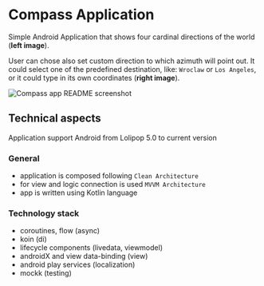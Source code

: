 # Compass Application

Simple Android Application that shows four cardinal directions of the world (**left image**).

User can chose also set custom direction to which azimuth will point out. It could select one of the predefined destination, like: `Wroclaw` or `Los Angeles`, or it could type in its own coordinates (**right image**).

![Compass app README screenshot](https://user-images.githubusercontent.com/12357195/116441743-00415b80-a852-11eb-924b-1ab331d31118.jpg)

## Technical aspects

Application support Android from Lolipop 5.0 to current version

### General
- application is composed following `Clean Architecture`
- for view and logic connection is used `MVVM Architecture` 
- app is written using Kotlin language

### Technology stack
- coroutines, flow (async)
- koin (di)
- lifecycle components (livedata, viewmodel)
- androidX and view data-binding (view)
- android play services (localization)
- mockk (testing)
